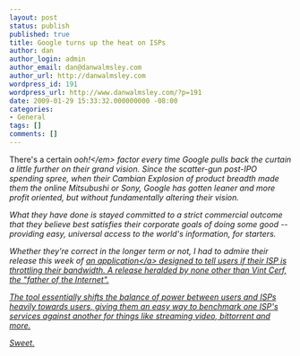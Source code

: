 ```yaml
---
layout: post
status: publish
published: true
title: Google turns up the heat on ISPs
author: dan
author_login: admin
author_email: dan@danwalmsley.com
author_url: http://danwalmsley.com
wordpress_id: 191
wordpress_url: http://www.danwalmsley.com/?p=191
date: 2009-01-29 15:33:32.000000000 -08:00
categories:
- General
tags: []
comments: []
---
```

There's a certain <em>ooh!<&#47;em> factor every time Google pulls back the curtain a little further on their grand vision. Since the scatter-gun post-IPO spending spree, when their Cambian Explosion of product breadth made them the online Mitsubushi or Sony, Google has gotten leaner and more profit oriented, but without fundamentally altering their vision.

What they have done is stayed committed to a strict commercial outcome that they believe best satisfies their corporate goals of doing some good -- providing easy, universal access to the world's information, for starters. 

Whether they're correct in the longer term or not, I had to admire their release this week of <a href="http:&#47;&#47;www.computerworld.com&#47;action&#47;article.do?command=viewArticleBasic&articleId=9126997">an application<&#47;a> designed to tell users if their ISP is throttling their bandwidth. A release heralded by none other than Vint Cerf, the "father of the Internet".

The tool essentially shifts the balance of power between users and ISPs heavily towards users, giving them an easy way to benchmark one ISP's services against another for things like streaming video, bittorrent and more.

Sweet.
